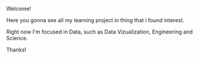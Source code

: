 Welcome!

Here you gonna see all my learning project in thing that i found interest.

Right now I'm focused in Data, such as Data Vizualization, Engineering and Science.

Thanks!
